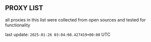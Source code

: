 ## PROXY LIST

all proxies in this list were collected from open sources and tested for functionality

last update: `2025-01-26 03:04:08.427419+00:00` UTC